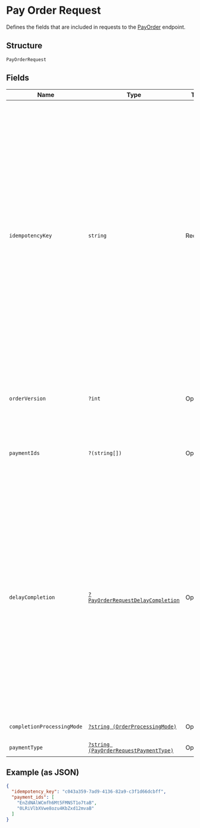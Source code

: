 
# Pay Order Request

Defines the fields that are included in requests to the
[PayOrder](../../doc/apis/orders.md#pay-order) endpoint.

## Structure

`PayOrderRequest`

## Fields

| Name | Type | Tags | Description | Getter | Setter |
|  --- | --- | --- | --- | --- | --- |
| `idempotencyKey` | `string` | Required | A value you specify that uniquely identifies this request among requests you have sent. If<br>you are unsure whether a particular payment request was completed successfully, you can reattempt<br>it with the same idempotency key without worrying about duplicate payments.<br><br>For more information, see [Idempotency](https://developer.squareup.com/docs/working-with-apis/idempotency).<br>**Constraints**: *Minimum Length*: `1`, *Maximum Length*: `192` | getIdempotencyKey(): string | setIdempotencyKey(string idempotencyKey): void |
| `orderVersion` | `?int` | Optional | The version of the order being paid. If not supplied, the latest version will be paid. | getOrderVersion(): ?int | setOrderVersion(?int orderVersion): void |
| `paymentIds` | `?(string[])` | Optional | The IDs of the [payments](../../doc/models/payment.md) to collect.<br>The payment total must match the order total. | getPaymentIds(): ?array | setPaymentIds(?array paymentIds): void |
| `delayCompletion` | [`?PayOrderRequestDelayCompletion`](../../doc/models/pay-order-request-delay-completion.md) | Optional | The delay completion details including the reason (e.g. PAPER_TIP) and the payment IDs<br>to delay completion for. The same reason is used for all payments, but not all payments in the<br>payment group have to use delayed completion. For example, a split tender checkout where one<br>payment type cannot use delayed completion (e.g. ACH). | getDelayCompletion(): ?PayOrderRequestDelayCompletion | setDelayCompletion(?PayOrderRequestDelayCompletion delayCompletion): void |
| `completionProcessingMode` | [`?string (OrderProcessingMode)`](../../doc/models/order-processing-mode.md) | Optional | - | getCompletionProcessingMode(): ?string | setCompletionProcessingMode(?string completionProcessingMode): void |
| `paymentType` | [`?string (PayOrderRequestPaymentType)`](../../doc/models/pay-order-request-payment-type.md) | Optional | - | getPaymentType(): ?string | setPaymentType(?string paymentType): void |

## Example (as JSON)

```json
{
  "idempotency_key": "c043a359-7ad9-4136-82a9-c3f1d66dcbff",
  "payment_ids": [
    "EnZdNAlWCmfh6Mt5FMNST1o7taB",
    "0LRiVlbXVwe8ozu4KbZxd12mvaB"
  ]
}
```

